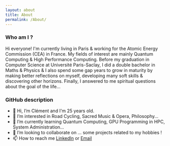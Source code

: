 ```yaml
---
layout: about
title: About
permalink: /About/
---
```


### Who am I ?

Hi everyone! I'm currently living in Paris & working for the Atomic Energy Commission (CEA) in France. My fields of interest are mainly Quantum Computing & High Performance Computing. Before my graduation in Computer Science at Université Paris-Saclay, I did a double bachelor in Maths & Physics & I also spend some gap years to grow in maturity by making better reflections on myself, developing many soft skills & discovering other horizons. Finally, I answered to me spiritual questions about the goal of the life...

### GitHub description

- 👋 Hi, I’m Clément and I'm 25 years old.
- 👀 I’m interested in Road Cycling, Sacred Music & Opera, Philosophy...
- 🌱 I’m currently learning Quantum Computing, GPU Programming in HPC, System Administration...
- 💞️ I’m looking to collaborate on ... some projects related to my hobbies !
- 📫 How to reach me [LinkedIn](https://www.linkedin.com/in/clement-marsone/) or [Email](mailto:clement.marsone@universite-paris-saclay.fr)
